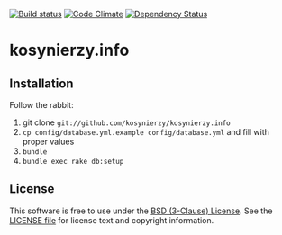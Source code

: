 [![Build status](https://travis-ci.org/kosynierzy/kosynierzy.info.png)](https://travis-ci.org/kosynierzy/kosynierzy.info)
[![Code Climate](https://codeclimate.com/github/kosynierzy/kosynierzy.info.png)](https://codeclimate.com/github/kosynierzy/kosynierzy.info)
[![Dependency Status](https://gemnasium.com/kosynierzy/kosynierzy.info.png)](https://gemnasium.com/kosynierzy/kosynierzy.info)

# kosynierzy.info

## Installation

Follow the rabbit:

1. git clone `git://github.com/kosynierzy/kosynierzy.info`
2. `cp config/database.yml.example config/database.yml` and fill with proper values
3. `bundle`
4. `bundle exec rake db:setup`

## License

This software is free to use under the [BSD (3-Clause) License](http://opensource.org/licenses/BSD-3-Clause). See the [LICENSE file][] for license text and copyright information.

[LICENSE file]: https://github.com/kosynierzy/kosynierzy.info/blob/master/LICENSE.md
